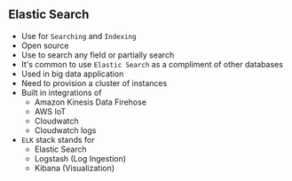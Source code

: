 ## Elastic Search

- Use for `Searching` and `Indexing`
- Open source
- Use to search any field or partially search
- It's common to use `Elastic Search` as a compliment of other databases
- Used in big data application
- Need to provision a cluster of instances
- Built in integrations of
  - Amazon Kinesis Data Firehose
  - AWS IoT
  - Cloudwatch
  - Cloudwatch logs
- `ELK` stack stands for
  - Elastic Search
  - Logstash (Log Ingestion)
  - Kibana (Visualization)
